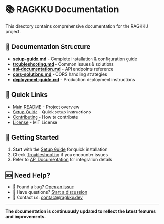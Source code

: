 # 📚 RAGKKU Documentation

This directory contains comprehensive documentation for the RAGKKU project.

## 📁 **Documentation Structure**

- **[setup-guide.md](setup-guide.md)** - Complete installation & configuration guide
- **[troubleshooting.md](troubleshooting.md)** - Common issues & solutions
- **[api-documentation.md](api-documentation.md)** - API endpoints reference
- **[cors-solutions.md](cors-solutions.md)** - CORS handling strategies
- **[deployment-guide.md](deployment-guide.md)** - Production deployment instructions

## 🚀 **Quick Links**

- [Main README](../README.md) - Project overview
- [Setup Guide](../SETUP.md) - Quick setup instructions
- [Contributing](../CONTRIBUTING.md) - How to contribute
- [License](../LICENSE) - MIT License

## 📖 **Getting Started**

1. Start with the [Setup Guide](../SETUP.md) for quick installation
2. Check [Troubleshooting](troubleshooting.md) if you encounter issues
3. Refer to [API Documentation](api-documentation.md) for integration details

## 🆘 **Need Help?**

- 🐛 Found a bug? [Open an issue](https://github.com/yourusername/ragkku/issues)
- 💬 Have questions? [Start a discussion](https://github.com/yourusername/ragkku/discussions)
- 📧 Contact us: contact@ragkku.dev

---

**The documentation is continuously updated to reflect the latest features and improvements.**

